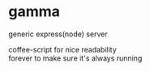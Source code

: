 gamma
=====

generic express(node) server

coffee-script for nice readability  
forever to make sure it's always running
